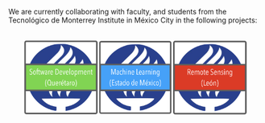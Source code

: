 We are currently collaborating with faculty, and students from the Tecnológico de Monterrey Institute in México City in the following projects:

<br>
<center>
  <a href="./ITESM.html"><img src="./media/btn_Qro.png" height="150px"></a><a href="./ITESM.html"><img src="./media/btn_Mex.png" height="150px"></a><a href="./EnvironmentalSensors.html"><img src="./media/btn_Leo.png" height="150px"></a>
</center>
